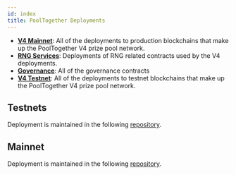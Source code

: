 ```yaml
---
id: index
title: PoolTogether Deployments
---
```


- [**V4 Mainnet**](./mainnet/): All of the deployments to production blockchains that make up the PoolTogether V4 prize pool network.
- [**RNG Services**](./rng/): Deployments of RNG related contracts used by the V4 deployments.
- [**Governance**](./governance/): All of the governance contracts
- [**V4 Testnet**](./testnet/): All of the deployments to testnet blockchains that make up the PoolTogether V4 prize pool network.

## Testnets
Deployment is maintained in the following [repository](https://github.com/pooltogether/v4-testnet).

## Mainnet
Deployment is maintained in the following [repository](https://github.com/pooltogether/v4-mainnet).
